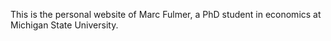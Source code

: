 This is the personal website of Marc Fulmer, a PhD student in economics at Michigan State University. 
